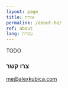 ```yaml
---
layout: page
title: אודות
permalink: /about-he/
ref: about
lang: עברית
---
```


TODO

### צרו קשר

[me@alexkubica.com](mailto:me@alexkubica.com)